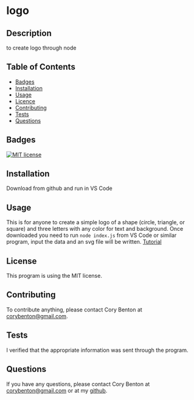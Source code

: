 # logo

## Description

to create logo through node 

## Table of Contents

- [Badges](#badges)
- [Installation](#installation)
- [Usage](#usage)
- [Licence](#license)
- [Contributing](#contributing)
- [Tests](#tests)
- [Questions](#questions)

## Badges

[![MIT license](https://img.shields.io/badge/License-MIT-blue.svg)](https://lbesson.mit-license.org/)

## Installation

Download from github and run in VS Code

## Usage

This is for anyone to create a simple logo of a shape (circle, triangle, or square) and three letters with any color for text and background.
Once downloaded you need to run `node index.js` from VS Code or similar program, input the data and an svg file will be written.
[Tutorial](https://drive.google.com/file/d/1pmVFK_nMDJQvu9QxRNtPj14yGeb76UZp/view)

## License

This program is using the MIT license.

## Contributing

To contribute anything, please contact Cory Benton at corybenton@gmail.com.

## Tests

I verified that the appropriate information was sent through the program.

## Questions

If you have any questions, please contact Cory Benton at corybenton@gmail.com
or at my [github](https://github.com/corybenton).